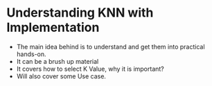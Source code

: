 # Understanding KNN with Implementation
* The main idea behind is to understand and get them into practical hands-on.
* It can be a brush up material
* It covers how to select K Value, why it is important?
* Will also cover some Use case.
